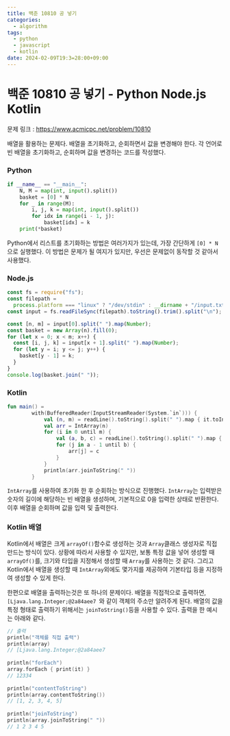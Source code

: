 ```yaml
---
title: 백준 10810 공 넣기
categories:
  - algorithm
tags:
  - python
  - javascript
  - kotlin
date: 2024-02-09T19:3=28:00+09:00
---
```

# 백준 10810 공 넣기 - Python Node.js Kotlin

문제 링크 : https://www.acmicpc.net/problem/10810

배열을 활용하는 문제다. 배열을 초기화하고, 순회하면서 값을 변경해야 한다. 각 언어로 빈 배열을 초기화하고, 순회하며 값을 변경하는 코드를 작성했다.

### Python

```python
if __name__ == "__main__":
    N, M = map(int, input().split())
    basket = [0] * N
    for _ in range(M):
        i, j, k = map(int, input().split())
        for idx in range(i - 1, j):
            basket[idx] = k
    print(*basket)
```

Python에서 리스트를 초기화하는 방법은 여러가지가 있는데, 가장 간단하게 `[0] * N`으로 실행했다. 이 방법은 문제가 될 여지가 있지만, 우선은 문제없이 동작할 것 같아서 사용했다.

### Node.js

```js
const fs = require("fs");
const filepath =
  process.platform === "linux" ? "/dev/stdin" : __dirname + "/input.txt";
const input = fs.readFileSync(filepath).toString().trim().split("\n");

const [n, m] = input[0].split(" ").map(Number);
const basket = new Array(n).fill(0);
for (let x = 0; x < m; x++) {
  const [i, j, k] = input[x + 1].split(" ").map(Number);
  for (let y = i; y <= j; y++) {
    basket[y - 1] = k;
  }
}
console.log(basket.join(" "));
```

### Kotlin

```kotlin
fun main() =
        with(BufferedReader(InputStreamReader(System.`in`))) {
            val (n, m) = readLine().toString().split(" ").map { it.toInt() }
            val arr = IntArray(n)
            for (i in 0 until m) {
                val (a, b, c) = readLine().toString().split(" ").map { it.toInt() }
                for (j in a - 1 until b) {
                    arr[j] = c
                }
            }
            println(arr.joinToString(" "))
        }
```

`IntArray`를 사용하여 초기화 한 후 순회하는 방식으로 진행했다. `IntArray`는 입력받은 숫자의 길이에 해당하는 빈 배열을 생성하며, 기본적으로 0을 입력한 상태로 반환한다. 이후 배열을 순회하며 값을 입력 및 출력한다.

### Kotlin 배열 

Kotlin에서 배열은 크게 `arrayOf()`함수로 생성하는 것과 `Array`클래스 생성자로 직접 만드는 방식이 있다. 상황에 따라서 사용할 수 있지만, 보통 특정 값을 넣어 생성할 때 `arrayOf()`를, 크기와 타입을 지정해서 생성할 때 `Array`를 사용하는 것 같다. 그리고 Kotlin에서 배열을 생성할 때 `IntArray`외에도 몇가지를 제공하여 기본타입 등을 지정하여 생성할 수 있게 한다.

한편으로 배열을 출력하는것은 또 하나의 문제이다. 배열을 직접적으로 출력하면, `[Ljava.lang.Integer;@2a84aee7 `와 같이 객체의 주소만 알려주게 된다. 배열의 값을 특정 형태로 출력하기 위해서는 `joinToString()`등을 사용할 수 있다. 출력을 한 예시는 아래와 같다.

```kotlin
// 출력  
println("객체를 직접 출력")  
println(array)  
// [Ljava.lang.Integer;@2a84aee7  
  
println("forEach")  
array.forEach { print(it) }    
// 12334  
  
println("contentToString")  
println(array.contentToString())  
// [1, 2, 3, 4, 5]  
  
println("joinToString")  
println(array.joinToString(" "))  
// 1 2 3 4 5
```
